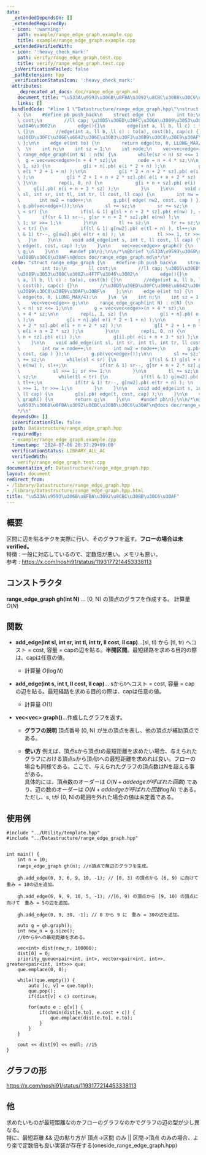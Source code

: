 ```yaml
---
data:
  _extendedDependsOn: []
  _extendedRequiredBy:
  - icon: ':warning:'
    path: example/range_edge_graph.example.cpp
    title: example/range_edge_graph.example.cpp
  _extendedVerifiedWith:
  - icon: ':heavy_check_mark:'
    path: verify/range_edge_graph.test.cpp
    title: verify/range_edge_graph.test.cpp
  _isVerificationFailed: false
  _pathExtension: hpp
  _verificationStatusIcon: ':heavy_check_mark:'
  attributes:
    _deprecated_at_docs: doc/range_edge_graph.md
    document_title: "\u533A\u9593\u306B\u8FBA\u3092\u8CBC\u308B\u30C6\u30AF"
    links: []
  bundledCode: "#line 1 \"Datastructure/range_edge_graph.hpp\"\nstruct range_edge_graph\
    \ {\n    #define pb push_back\n    struct edge {\n        int to;\n        ll\
    \ cost;\n        //ll cap; \u30D5\u30ED\u30FC\u306A\u3089\u3053\u308C\u3082\u4F7F\
    \u3046\u3002\n        edge(){}\n        edge(int a, ll b, ll c) : to(a), cost(b)\
    \ {}\n        //edge(int a, ll b, ll c) : to(a), cost(b), cap(c) {}\n        //\u30D5\
    \u30ED\u30FC\u306E\u6642\u306E\u30B3\u30F3\u30B9\u30C8\u30E9\u30AF\u30BF\n   \
    \ };\n\n    edge e(int to) {\n        return edge(to, 0, LLONG_MAX/4);\n    }\n\
    \  \n    int n;\n    int sz = 1;\n    int node;\n    vec<vec<edge>> g;\n\n   \
    \ range_edge_graph(int N) : n(N) {\n        while(sz < n) sz <<= 1;\n\n      \
    \  g = vec<vec<edge>>(n + 4 * sz);\n        node = n + 4 * sz;\n\n        rep(i,\
    \ 1, sz) {\n            g[i + n].pb( e(i * 2 + n) );\n            g[i + n].pb(\
    \ e(i * 2 + 1 + n) );\n\n            g[i * 2 + n + 2 * sz].pb( e(i + n + 2 * sz)\
    \ );\n            g[i * 2 + 1 + n + 2 * sz].pb( e(i + n + 2 * sz) );\n       \
    \ }\n\n        rep(i, 0, n) {\n            g[i + n + sz].pb( e(i) );\n       \
    \     g[i].pb( e(i + n + 3 * sz) );\n        }\n    }\n\n    void add_edge(int\
    \ sl, int sr, int tl, int tr, ll cost, ll cap) {\n        int nw = node++;\n \
    \       int nw2 = node++;\n        g.pb({ edge( nw2, cost, cap ) });\n       \
    \ g.pb(vec<edge>());\n\n        sl += sz;\n        sr += sz;\n        while(sl\
    \ < sr) {\n            if(sl & 1) g[sl + n + 2 * sz].pb( e(nw) ), sl++;\n    \
    \        if(sr & 1) sr--, g[sr + n + 2 * sz].pb( e(nw) );\n            sl >>=\
    \ 1; sr >>= 1;\n        }\n\n        tl += sz;\n        tr += sz;\n        while(tl\
    \ < tr) {\n            if(tl & 1) g[nw2].pb( e(tl + n) ), tl++;\n            if(tr\
    \ & 1) tr--, g[nw2].pb( e(tr + n) ); \n            tl >>= 1, tr >>= 1;\n     \
    \   }\n    }\n\n    void add_edge(int s, int t, ll cost, ll cap) {\n        g[s].pb(\
    \ edge(t, cost, cap) );\n    }\n\n    vec<vec<edge>> graph() {\n        return\
    \ g;\n    }\n\n    #undef pb\n};\n\n/*\n@brief \u533A\u9593\u306B\u8FBA\u3092\u8CBC\
    \u308B\u30C6\u30AF\n@docs doc/range_edge_graph.md\n*/\n"
  code: "struct range_edge_graph {\n    #define pb push_back\n    struct edge {\n\
    \        int to;\n        ll cost;\n        //ll cap; \u30D5\u30ED\u30FC\u306A\
    \u3089\u3053\u308C\u3082\u4F7F\u3046\u3002\n        edge(){}\n        edge(int\
    \ a, ll b, ll c) : to(a), cost(b) {}\n        //edge(int a, ll b, ll c) : to(a),\
    \ cost(b), cap(c) {}\n        //\u30D5\u30ED\u30FC\u306E\u6642\u306E\u30B3\u30F3\
    \u30B9\u30C8\u30E9\u30AF\u30BF\n    };\n\n    edge e(int to) {\n        return\
    \ edge(to, 0, LLONG_MAX/4);\n    }\n  \n    int n;\n    int sz = 1;\n    int node;\n\
    \    vec<vec<edge>> g;\n\n    range_edge_graph(int N) : n(N) {\n        while(sz\
    \ < n) sz <<= 1;\n\n        g = vec<vec<edge>>(n + 4 * sz);\n        node = n\
    \ + 4 * sz;\n\n        rep(i, 1, sz) {\n            g[i + n].pb( e(i * 2 + n)\
    \ );\n            g[i + n].pb( e(i * 2 + 1 + n) );\n\n            g[i * 2 + n\
    \ + 2 * sz].pb( e(i + n + 2 * sz) );\n            g[i * 2 + 1 + n + 2 * sz].pb(\
    \ e(i + n + 2 * sz) );\n        }\n\n        rep(i, 0, n) {\n            g[i +\
    \ n + sz].pb( e(i) );\n            g[i].pb( e(i + n + 3 * sz) );\n        }\n\
    \    }\n\n    void add_edge(int sl, int sr, int tl, int tr, ll cost, ll cap) {\n\
    \        int nw = node++;\n        int nw2 = node++;\n        g.pb({ edge( nw2,\
    \ cost, cap ) });\n        g.pb(vec<edge>());\n\n        sl += sz;\n        sr\
    \ += sz;\n        while(sl < sr) {\n            if(sl & 1) g[sl + n + 2 * sz].pb(\
    \ e(nw) ), sl++;\n            if(sr & 1) sr--, g[sr + n + 2 * sz].pb( e(nw) );\n\
    \            sl >>= 1; sr >>= 1;\n        }\n\n        tl += sz;\n        tr +=\
    \ sz;\n        while(tl < tr) {\n            if(tl & 1) g[nw2].pb( e(tl + n) ),\
    \ tl++;\n            if(tr & 1) tr--, g[nw2].pb( e(tr + n) ); \n            tl\
    \ >>= 1, tr >>= 1;\n        }\n    }\n\n    void add_edge(int s, int t, ll cost,\
    \ ll cap) {\n        g[s].pb( edge(t, cost, cap) );\n    }\n\n    vec<vec<edge>>\
    \ graph() {\n        return g;\n    }\n\n    #undef pb\n};\n\n/*\n@brief \u533A\
    \u9593\u306B\u8FBA\u3092\u8CBC\u308B\u30C6\u30AF\n@docs doc/range_edge_graph.md\n\
    */\n"
  dependsOn: []
  isVerificationFile: false
  path: Datastructure/range_edge_graph.hpp
  requiredBy:
  - example/range_edge_graph.example.cpp
  timestamp: '2024-07-06 20:37:29+09:00'
  verificationStatus: LIBRARY_ALL_AC
  verifiedWith:
  - verify/range_edge_graph.test.cpp
documentation_of: Datastructure/range_edge_graph.hpp
layout: document
redirect_from:
- /library/Datastructure/range_edge_graph.hpp
- /library/Datastructure/range_edge_graph.hpp.html
title: "\u533A\u9593\u306B\u8FBA\u3092\u8CBC\u308B\u30C6\u30AF"
---
```

## 概要
区間に辺を貼るテクを実際に行い、そのグラフを返す。**フローの場合は未verified。**<br>
特徴 : 一般に対応しているので、定数倍が悪い。メモリも悪い。<br>
参考 : https://x.com/noshi91/status/1193177214453338113

## コンストラクタ
**range_edge_graph gh(int N)** ... [0, N) の頂点のグラフを作成する。 計算量 $O(N)$
<br>


## 関数

- **add_edge(int sl, int sr, int tl, int tr, ll cost, ll cap)**...[sl, tl) から [tl, tr) へコスト = cost, 容量 = capの辺を貼る。**半開区間**。最短経路を求める目的の際は、capは任意の値。
    - 計算量 $O(\log{N})$

- **add_edge(int s, int t, ll cost, ll cap)**... sからtへコスト = cost, 容量 = capの辺を貼る。最短経路を求める目的の際は、capは任意の値。
    - 計算量 $O(1)$

- **vec<vec<edge>> graph()**...作成したグラフを返す。
    - **グラフの説明**
    頂点番号 [0, N) が生の頂点を表し、他の頂点が補助頂点である。 
    
    - **使い方**
    例えば、頂点sから頂点tの最短距離を求めたい場合、与えられたグラフにおける頂点sから頂点tへの最短距離を求めれば良い。フローの場合も同様である。ここで、与えられたグラフの頂点数はNを超える事がある。<br>
    具体的には、頂点数のオーダーは $O(N + addedgeが呼ばれた回数)$ であり、辺の数のオーダーは $O(N  + addedgeが呼ばれた回数\log{N})$ である。
    ただし、s, tが [0, N)の範囲を外れた場合の値は未定義である。

## 使用例
```
#include "../Utility/template.hpp"
#include "../Datastructure/range_edge_graph.hpp"


int main() {
    int n = 10;
    range_edge_graph gh(n); //n頂点で無辺のグラフを生成。

    gh.add_edge(0, 3, 6, 9, 10, -1); // [0, 3) の頂点から [6, 9) に向けて 重み = 10の辺を追加。

    gh.add_edge(6, 9, 9, 10, 5, -1); //[6, 9) の頂点から [9, 10) の頂点に向けて　重み = 5の辺を追加。

    gh.add_edge(0, 9, 30, -1); // 0 から 9 に　重み = 30の辺を追加。

    auto g = gh.graph();
    int new_n = g.size();
    //0から9への最短距離を求める。
    
    vec<int> dist(new_n, 100000);
    dist[0] = 0;
    priority_queue<pair<int, int>, vector<pair<int, int>>, greater<pair<int, int>>> que;
    que.emplace(0, 0);

    while(!que.empty()) {
        auto [c, v] = que.top();
        que.pop();
        if(dist[v] < c) continue;

        for(auto e : g[v]) {
            if(chmin(dist[e.to], e.cost + c)) {
                que.emplace(dist[e.to], e.to);
            }
        }
    }

    cout << dist[9] << endl; //15
}
```

## グラフの形
https://x.com/noshi91/status/1193177214453338113

## 他
求めたいものが最短距離なのかフローのグラフなのかでグラフの辺の型が少し異なる。<br>
特に、最短距離 && 辺の貼り方が 頂点→区間 のみ || 区間→頂点 のみの場合、より楽で定数倍も良い実装が存在する(oneside_range_edge_graph.hpp)



